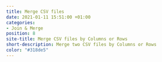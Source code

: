 ```yaml
---
title: Merge CSV files
date: 2021-01-11 15:51:00 +01:00
categories:
- Join & Merge
position: 8
site-title: Merge CSV files by Columns or Rows
short-description: Merge two CSV files by Columns or Rows
color: "#318de5"
---
```





